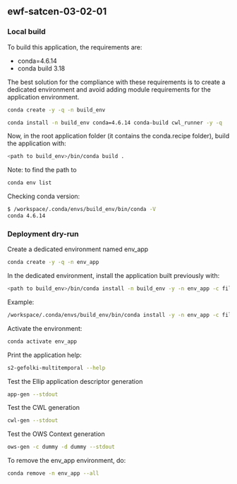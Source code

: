 ## ewf-satcen-03-02-01

### Local build 

To build this application, the requirements are:

* conda=4.6.14
* conda build 3.18

The best solution for the compliance with these requirements is to create a dedicated environment and avoid adding module requirements for the application environment.

```bash
conda create -y -q -n build_env 
```

```bash
conda install -n build_env conda=4.6.14 conda-build cwl_runner -y -q
```

Now, in the root application folder (it contains the conda.recipe folder), build the application with:

```bash
<path to build_env>/bin/conda build .
```

Note: to find the path to <path to build_env> 

```bash
conda env list
```

Checking conda version:

```bash
$ /workspace/.conda/envs/build_env/bin/conda -V
conda 4.6.14
```

### Deployment dry-run

Create a dedicated environment named env_app

```bash
conda create -y -q -n env_app 
```

In the dedicated environment, install the application built previously with:

```bash
<path to build_env>/bin/conda install -n build_env -y -n env_app -c file://<path to local build channel> -c terradue -c defaults -c conda-forge <application module> 
```

Example:

```bash
/workspace/.conda/envs/build_env/bin/conda install -y -n env_app -c file:///workspace/.conda/envs/build_env/conda-bld -c terradue -c defaults -c conda-forge s2_gefolki_multitemporal
```

Activate the environment:

```bash
conda activate env_app 
```

Print the application help:

```bash
s2-gefolki-multitemporal --help
```

Test the Ellip application descriptor generation

```bash
app-gen --stdout 
```

Test the CWL generation

```bash
cwl-gen --stdout 
```

Test the OWS Context generation

```bash
ows-gen -c dummy -d dummy --stdout 
```

To remove the env_app environment, do:

```bash
conda remove -n env_app --all 
```

